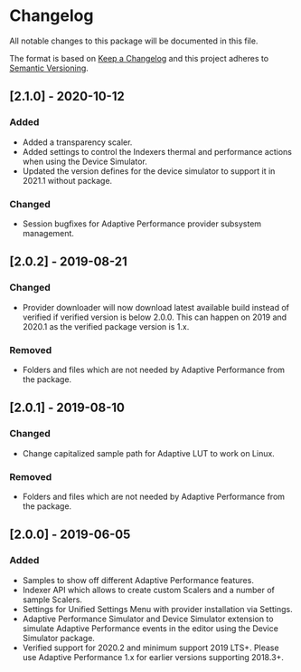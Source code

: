 # Changelog
All notable changes to this package will be documented in this file.

The format is based on [Keep a Changelog](http://keepachangelog.com/en/1.0.0/)
and this project adheres to [Semantic Versioning](http://semver.org/spec/v2.0.0.html).

## [2.1.0] - 2020-10-12

### Added
- Added a transparency scaler.
- Added settings to control the Indexers thermal and performance actions when using the Device Simulator.
- Updated the version defines for the device simulator to support it in 2021.1 without package.

### Changed
- Session bugfixes for Adaptive Performance provider subsystem management.

## [2.0.2] - 2019-08-21

### Changed
- Provider downloader will now download latest available build instead of verified if verified version is below 2.0.0. This can happen on 2019 and 2020.1 as the verified package version is 1.x.

### Removed
- Folders and files which are not needed by Adaptive Performance from the package.

## [2.0.1] - 2019-08-10

### Changed
- Change capitalized sample path for Adaptive LUT to work on Linux.

### Removed
- Folders and files which are not needed by Adaptive Performance from the package.

## [2.0.0] - 2019-06-05

### Added
- Samples to show off different Adaptive Performance features.
- Indexer API which allows to create custom Scalers and a number of sample Scalers.
- Settings for Unified Settings Menu with provider installation via Settings.
- Adaptive Performance Simulator and Device Simulator extension to simulate Adaptive Performance events in the editor using the Device Simulator package.
- Verified support for 2020.2 and minimum support 2019 LTS+. Please use Adaptive Performance 1.x for earlier versions supporting 2018.3+.
